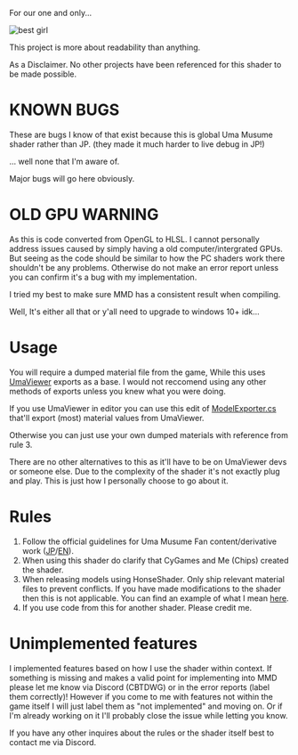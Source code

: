 For our one and only...

![best girl](https://media1.tenor.com/m/UnXv0rUV9TAAAAAC/uma-musume-umamusume.gif)


This project is more about readability than anything.

As a Disclaimer. No other projects have been referenced for this shader to be made possible.

# KNOWN BUGS

These are bugs I know of that exist because this is global Uma Musume shader rather than JP. (they made it much harder to live debug in JP!)

... well none that I'm aware of.

Major bugs will go here obviously.


# OLD GPU WARNING
As this is code converted from OpenGL to HLSL. I cannot personally address issues caused by simply having a old computer/intergrated GPUs. But seeing as the code should be similar to how the PC shaders work there shouldn't be any problems. Otherwise do not make an error report unless you can confirm it's a bug with my implementation.

I tried my best to make sure MMD has a consistent result when compiling.

Well, It's either all that or y'all need to upgrade to windows 10+ idk...

# Usage

You will require a dumped material file from the game, While this uses [UmaViewer](https://github.com/katboi01/UmaViewer) exports as a base. I would not reccomend using any other methods of exports unless you knew what you were doing.

If you use UmaViewer in editor you can use this edit of [ModelExporter.cs](https://gist.github.com/Elysia-simp/9c4d8c7c59f7d3e531c2a8b374711383) that'll export (most) material values from UmaViewer.


Otherwise you can just use your own dumped materials with reference from rule 3.

There are no other alternatives to this as it'll have to be on UmaViewer devs or someone else. Due to the complexity of the shader it's not exactly plug and play. This is just how I personally choose to go about it.

# Rules

1. Follow the official guidelines for Uma Musume Fan content/derivative work ([JP](https://umamusume.jp/derivativework_guidelines/)/[EN](https://umamusume.com/fan-createdguide/)).
2. When using this shader do clarify that CyGames and Me (Chips) created the shader.
3. When releasing models using HonseShader. Only ship relevant material files to prevent conflicts. If you have made modifications to the shader then this is not applicable. You can find an example of what I mean [here](https://mega.nz/file/EE9yWLyA#LFYDVxT5LJKuUhwdEJvpTP43E3-XZaPGc2EOo4CelL0).
4. If you use code from this for another shader. Please credit me.

# Unimplemented features

I implemented features based on how I use the shader within context. If something is missing and makes a valid point for implementing into MMD please let me know via Discord (CBTDWG) or in the error reports (label them correctly)! However if you come to me with features not within the game itself I will just label them as "not implemented" and moving on. Or if I'm already working on it I'll probably close the issue while letting you know.

If you have any other inquires about the rules or the shader itself best to contact me via Discord.
